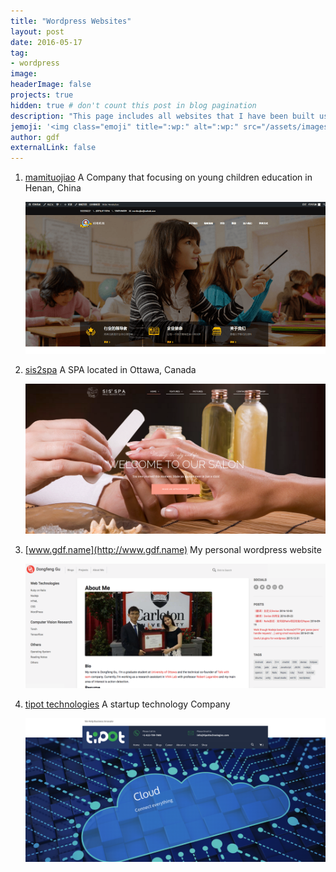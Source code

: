```yaml
---
title: "Wordpress Websites"
layout: post
date: 2016-05-17
tag:
- wordpress
image:
headerImage: false
projects: true
hidden: true # don't count this post in blog pagination
description: "This page includes all websites that I have been built using WordPress technique"
jemoji: '<img class="emoji" title=":wp:" alt=":wp:" src="/assets/images/icons/wp-icon.png" height="20" width="20" align="absmiddle">'
author: gdf
externalLink: false
---
```


1. [mamituojiao](http://www.mamituojiao.com/) A Company that focusing on young children education in Henan, China
    
    ![image](/assets/images/projects/wp-mamituojiao.png)

2. [sis2spa](http://sis2spa.com) A SPA located in Ottawa, Canada

    ![image](/assets/images/projects/wp-sis2spa.png)

3. [www.gdf.name](http://www.gdf.name) My personal wordpress website

    ![image](/assets/images/projects/wp-personal.png)

4. [tipot technologies](http://www.tipottechnologies.com/) A startup technology Company

    ![image](/assets/images/projects/tipot.png)